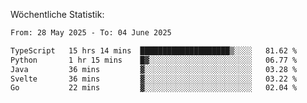 
Wöchentliche Statistik:
<!--START_SECTION:waka-->

```txt
From: 28 May 2025 - To: 04 June 2025

TypeScript   15 hrs 14 mins  ████████████████████▒░░░░   81.62 %
Python       1 hr 15 mins    █▓░░░░░░░░░░░░░░░░░░░░░░░   06.77 %
Java         36 mins         ▓░░░░░░░░░░░░░░░░░░░░░░░░   03.28 %
Svelte       36 mins         ▓░░░░░░░░░░░░░░░░░░░░░░░░   03.22 %
Go           22 mins         ▓░░░░░░░░░░░░░░░░░░░░░░░░   02.04 %
```

<!--END_SECTION:waka-->
